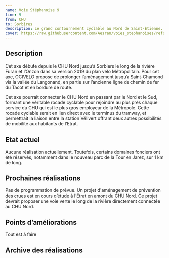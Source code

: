 ```yaml
---
name: Voie Stéphanoise 9
line: 9
from: CHU
to: Sorbires
description: Le grand contournement cyclable au Nord de Saint-Étienne.
cover: https://raw.githubusercontent.com/Aesran/voies_stephanoises/refs/heads/main/assets/hero.jpeg
---
```


## Description
Cet axe débute depuis le CHU Nord  jusqu’à Sorbiers le long de la rivière Furan et l’Onzon dans sa version 2019 du plan vélo Métropolitain. Pour cet axe, OCIVELO propose de prolonger l’aménagement jusqu’à Saint-Chamond via la vallée du Langonand, en partie sur l’ancienne ligne de chemin de fer du Tacot et en bordure de route. 

Cet axe pourrait connecter le CHU Nord en passant par le Nord et le Sud, formant une véritable rocade cyclable pour rejoindre au plus près chaque service du CHU qui est le plus gros employeur de la Métropole. 
Cette rocade cyclable serait en lien direct avec le terminus du tramway, et permettrait la liaison entre la station Vélivert offrant deux autres possibilités de mobilité aux habitants de l’Etrat.


## Etat actuel
Aucune réalisation actuellement. 
Toutefois, certains domaines fonciers ont été réservés, notamment dans le nouveau parc de la Tour en Jarez, sur 1 km de long. 

## Prochaines réalisations 
Pas de programmation de prévue. 
Un projet d'aménagement de prévention des crues est en cours d’étude à l’Etrat en amont du CHU Nord. Ce projet devrait proposer une voie verte le long de la rivière directement connectée au CHU Nord. 


## Points d’améliorations
Tout est à faire 

## Archive des réalisations